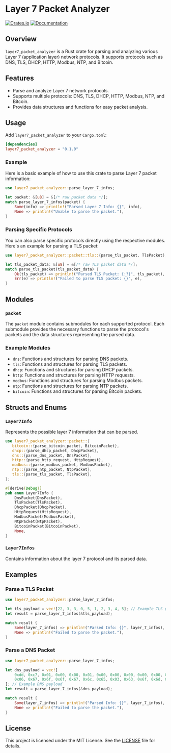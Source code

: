 # Layer 7 Packet Analyzer

[![Crates.io](https://img.shields.io/crates/v/layer7_packet_analyzer.svg)](https://crates.io/crates/parse_layer7)
[![Documentation](https://docs.rs/layer7_packet_analyzer/badge.svg)](https://docs.rs/parse_layer7/latest/parse_layer7)

## Overview

`layer7_packet_analyzer` is a Rust crate for parsing and analyzing various Layer 7 (application layer) network protocols. It supports protocols such as DNS, TLS, DHCP, HTTP, Modbus, NTP, and Bitcoin.

## Features

- Parse and analyze Layer 7 network protocols.
- Supports multiple protocols: DNS, TLS, DHCP, HTTP, Modbus, NTP, and Bitcoin.
- Provides data structures and functions for easy packet analysis.

## Usage

Add `layer7_packet_analyzer` to your `Cargo.toml`:

```toml
[dependencies]
layer7_packet_analyzer = "0.1.0"
```

### Example

Here is a basic example of how to use this crate to parse Layer 7 packet information:

```rust
use layer7_packet_analyzer::parse_layer_7_infos;

let packet: &[u8] = &[/* raw packet data */];
match parse_layer_7_infos(packet) {
    Some(info) => println!("Parsed Layer 7 Info: {}", info),
    None => println!("Unable to parse the packet."),
}
```

### Parsing Specific Protocols

You can also parse specific protocols directly using the respective modules. Here's an example for parsing a TLS packet:

```rust
use layer7_packet_analyzer::packet::tls::{parse_tls_packet, TlsPacket};

let tls_packet_data: &[u8] = &[/* raw TLS packet data */];
match parse_tls_packet(tls_packet_data) {
    Ok(tls_packet) => println!("Parsed TLS Packet: {:?}", tls_packet),
    Err(e) => println!("Failed to parse TLS packet: {}", e),
}
```

## Modules

### `packet`

The `packet` module contains submodules for each supported protocol. Each submodule provides the necessary functions to parse the protocol's packets and the data structures representing the parsed data.

### Example Modules

- `dns`: Functions and structures for parsing DNS packets.
- `tls`: Functions and structures for parsing TLS packets.
- `dhcp`: Functions and structures for parsing DHCP packets.
- `http`: Functions and structures for parsing HTTP requests.
- `modbus`: Functions and structures for parsing Modbus packets.
- `ntp`: Functions and structures for parsing NTP packets.
- `bitcoin`: Functions and structures for parsing Bitcoin packets.

## Structs and Enums

### `Layer7Info`

Represents the possible layer 7 information that can be parsed.

```rust
use layer7_packet_analyzer::packet::{
   bitcoin::{parse_bitcoin_packet, BitcoinPacket},
   dhcp::{parse_dhcp_packet, DhcpPacket},
   dns::{parse_dns_packet, DnsPacket},
   http::{parse_http_request, HttpRequest},
   modbus::{parse_modbus_packet, ModbusPacket},
   ntp::{parse_ntp_packet, NtpPacket},
   tls::{parse_tls_packet, TlsPacket},
};

#[derive(Debug)]
pub enum Layer7Info {
    DnsPacket(DnsPacket),
    TlsPacket(TlsPacket),
    DhcpPacket(DhcpPacket),
    HttpRequest(HttpRequest),
    ModbusPacket(ModbusPacket),
    NtpPacket(NtpPacket),
    BitcoinPacket(BitcoinPacket),
    None,
}
```

### `Layer7Infos`

Contains information about the layer 7 protocol and its parsed data.

## Examples

### Parse a TLS Packet

```rust
use layer7_packet_analyzer::parse_layer_7_infos;

let tls_payload = vec![22, 3, 3, 0, 5, 1, 2, 3, 4, 5]; // Example TLS payload
let result = parse_layer_7_infos(&tls_payload);

match result {
    Some(layer_7_infos) => println!("Parsed Info: {}", layer_7_infos),
    None => println!("Failed to parse the packet."),
}
```

### Parse a DNS Packet

```rust
use layer7_packet_analyzer::parse_layer_7_infos;

let dns_payload = vec![
    0xdd, 0xc7, 0x01, 0x00, 0x00, 0x01, 0x00, 0x00, 0x00, 0x00, 0x00, 0x00, 0x03, 0x77, 0x77, 0x77,
    0x06, 0x67, 0x6f, 0x6f, 0x67, 0x6c, 0x65, 0x03, 0x63, 0x6f, 0x6d, 0x00, 0x00, 0x01, 0x00, 0x01
]; // Example DNS payload
let result = parse_layer_7_infos(&dns_payload);

match result {
    Some(layer_7_infos) => println!("Parsed Info: {}", layer_7_infos),
    None => println!("Failed to parse the packet."),
}
```

## License

This project is licensed under the MIT License. See the [LICENSE](LICENSE) file for details.